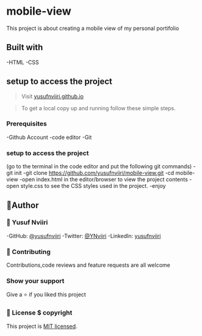 # mobile-view

This project is about creating a mobile view of my personal portifolio

## Built with

-HTML
-CSS

## setup to access the project

> Visit [yusufnviiri.github.io](https://yusufnviiri.github.io/)

> To get a local copy up and running follow these simple steps.

### Prerequisites

-Github Account
-code editor
-Git

### setup to access the project

(go to the terminal in the code editor and put the following git commands)
-git init
-git clone https://github.com/yusufnviiri/mobile-view.git
-cd mobile-view
-open index.html in the editor/browser to view the project contents
-open style.css to see the CSS styles used in the project.
-enjoy

## 👤Author
### 👤 Yusuf Nviiri

-GitHub: [@yusufnviiri](https://github.com/yusufnviiri)
-Twitter: [@YNviiri](https://twitter.com/YNviiri)
-LinkedIn: [yusufnviiri]( https://www.linkedin.com/in/yusuf-nviiri-8b4146206/)

### 🤝 Contributing

Contributions,code reviews and feature requests are all welcome

### Show your support

Give a ⭐️ if you liked this project

### 📝 License $ copyright


This project is [MIT licensed](LICENSE).
